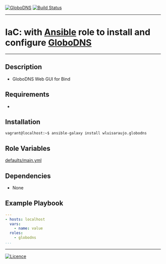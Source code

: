 [![GloboDNS](https://img.shields.io/badge/Ansible%20Galaxy-Globo%20DNS-blue.svg)](https://galaxy.ansible.com/wluisaraujo/iac-ansible-globodns) [![Build Status](https://travis-ci.org/wluisaraujo/iac-ansible-globodns.svg?branch=master)](https://travis-ci.org/wluisaraujo/iac-ansible-globodns)

---
# IaC: with [Ansible](https://www.ansible.com) role to install and configure [GloboDNS](https://github.com/globocom/GloboDNS)
------------

Description
------------
 * GloboDNS Web GUI for Bind

Requirements
------------

 *

Installation
------------

```console
vagrant@localhost:~$ ansible-galaxy install wluisaraujo.globodns
```

Role Variables
--------------

[defaults/main.yml](defaults/main.yml)

Dependencies
------------

* None

Example Playbook
----------------
```yaml
---
- hosts: localhost
  vars:
    - name: value
  roles:
    - globodns
...
```

----------------
[![Licence](https://img.shields.io/badge/License-GPL%20v3-red.svg)](https://www.gnu.org/licenses/gpl-3.0.pt-br.html)
